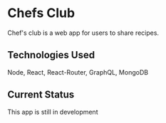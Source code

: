 # Chefs Club

Chef's club is a web app for users to share recipes.

## Technologies Used

Node, React, React-Router, GraphQL, MongoDB

## Current Status

This app is still in development